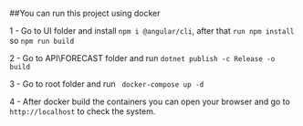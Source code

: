 ##You can run this project using docker

1 - Go to UI folder and install `npm i @angular/cli`, after that `run npm install` so `npm run build`

2 - Go to API\FORECAST folder and run `dotnet publish -c Release -o build`

3 - Go to root folder and run ` docker-compose up -d`

4 - After docker build the containers you can open your browser and go to `http://localhost` to check the system.